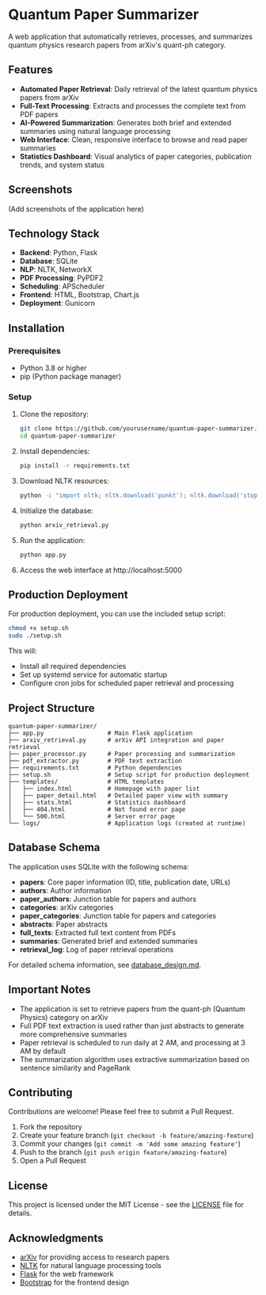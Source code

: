 # Quantum Paper Summarizer

A web application that automatically retrieves, processes, and summarizes quantum physics research papers from arXiv's quant-ph category.

## Features

- **Automated Paper Retrieval**: Daily retrieval of the latest quantum physics papers from arXiv
- **Full-Text Processing**: Extracts and processes the complete text from PDF papers
- **AI-Powered Summarization**: Generates both brief and extended summaries using natural language processing
- **Web Interface**: Clean, responsive interface to browse and read paper summaries
- **Statistics Dashboard**: Visual analytics of paper categories, publication trends, and system status

## Screenshots

(Add screenshots of the application here)

## Technology Stack

- **Backend**: Python, Flask
- **Database**: SQLite
- **NLP**: NLTK, NetworkX
- **PDF Processing**: PyPDF2
- **Scheduling**: APScheduler
- **Frontend**: HTML, Bootstrap, Chart.js
- **Deployment**: Gunicorn

## Installation

### Prerequisites

- Python 3.8 or higher
- pip (Python package manager)

### Setup

1. Clone the repository:
   ```bash
   git clone https://github.com/yourusername/quantum-paper-summarizer.git
   cd quantum-paper-summarizer
   ```

2. Install dependencies:
   ```bash
   pip install -r requirements.txt
   ```

3. Download NLTK resources:
   ```bash
   python -c "import nltk; nltk.download('punkt'); nltk.download('stopwords')"
   ```

4. Initialize the database:
   ```bash
   python arxiv_retrieval.py
   ```

5. Run the application:
   ```bash
   python app.py
   ```

6. Access the web interface at http://localhost:5000

## Production Deployment

For production deployment, you can use the included setup script:

```bash
chmod +x setup.sh
sudo ./setup.sh
```

This will:
- Install all required dependencies
- Set up systemd service for automatic startup
- Configure cron jobs for scheduled paper retrieval and processing

## Project Structure

```
quantum-paper-summarizer/
├── app.py                  # Main Flask application
├── arxiv_retrieval.py      # arXiv API integration and paper retrieval
├── paper_processor.py      # Paper processing and summarization
├── pdf_extractor.py        # PDF text extraction
├── requirements.txt        # Python dependencies
├── setup.sh                # Setup script for production deployment
├── templates/              # HTML templates
│   ├── index.html          # Homepage with paper list
│   ├── paper_detail.html   # Detailed paper view with summary
│   ├── stats.html          # Statistics dashboard
│   ├── 404.html            # Not found error page
│   └── 500.html            # Server error page
└── logs/                   # Application logs (created at runtime)
```

## Database Schema

The application uses SQLite with the following schema:

- **papers**: Core paper information (ID, title, publication date, URLs)
- **authors**: Author information
- **paper_authors**: Junction table for papers and authors
- **categories**: arXiv categories
- **paper_categories**: Junction table for papers and categories
- **abstracts**: Paper abstracts
- **full_texts**: Extracted full text content from PDFs
- **summaries**: Generated brief and extended summaries
- **retrieval_log**: Log of paper retrieval operations

For detailed schema information, see [database_design.md](database_design.md).

## Important Notes

- The application is set to retrieve papers from the quant-ph (Quantum Physics) category on arXiv
- Full PDF text extraction is used rather than just abstracts to generate more comprehensive summaries
- Paper retrieval is scheduled to run daily at 2 AM, and processing at 3 AM by default
- The summarization algorithm uses extractive summarization based on sentence similarity and PageRank

## Contributing

Contributions are welcome! Please feel free to submit a Pull Request.

1. Fork the repository
2. Create your feature branch (`git checkout -b feature/amazing-feature`)
3. Commit your changes (`git commit -m 'Add some amazing feature'`)
4. Push to the branch (`git push origin feature/amazing-feature`)
5. Open a Pull Request

## License

This project is licensed under the MIT License - see the [LICENSE](LICENSE) file for details.

## Acknowledgments

- [arXiv](https://arxiv.org/) for providing access to research papers
- [NLTK](https://www.nltk.org/) for natural language processing tools
- [Flask](https://flask.palletsprojects.com/) for the web framework
- [Bootstrap](https://getbootstrap.com/) for the frontend design
